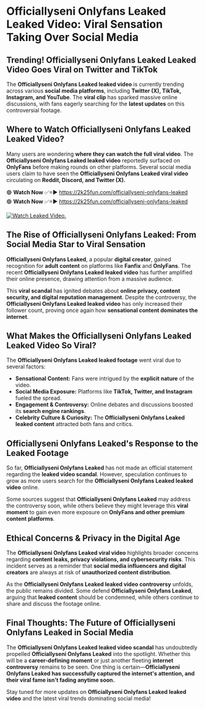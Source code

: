 # Officiallyseni Onlyfans Leaked Leaked Video: Viral Sensation Taking Over Social Media

## **Trending! Officiallyseni Onlyfans Leaked Leaked Video Goes Viral on Twitter and TikTok**
The **Officiallyseni Onlyfans Leaked leaked video** is currently trending across various **social media platforms**, including **Twitter (X), TikTok, Instagram, and YouTube**. The **viral clip** has sparked massive online discussions, with fans eagerly searching for the **latest updates** on this controversial footage.

## **Where to Watch Officiallyseni Onlyfans Leaked Leaked Video?**
Many users are wondering **where they can watch the full viral video**. The **Officiallyseni Onlyfans Leaked leaked video** reportedly surfaced on **OnlyFans** before making rounds on other platforms. Several social media users claim to have seen the **Officiallyseni Onlyfans Leaked viral video** circulating on **Reddit, Discord, and Twitter (X).**

🟢 **Watch Now** ✅=► https://2k25fun.com/officiallyseni-onlyfans-leaked  
🟢 **Watch Now** ✅=► https://2k25fun.com/officiallyseni-onlyfans-leaked  

[![Watch Leaked Video.](https://miro.medium.com/v2/resize:fit:828/format:webp/1*cilzJN44JGOrTw9NJCrNHA.gif "Watch Leaked Video")](https://2k25fun.com/officiallyseni-onlyfans-leaked)

## **The Rise of Officiallyseni Onlyfans Leaked: From Social Media Star to Viral Sensation**
**Officiallyseni Onlyfans Leaked**, a popular **digital creator**, gained recognition for **adult content** on platforms like **Fanfix** and **OnlyFans**. The recent **Officiallyseni Onlyfans Leaked leaked video** has further amplified their online presence, drawing attention from a massive audience.

This **viral scandal** has ignited debates about **online privacy, content security, and digital reputation management**. Despite the controversy, the **Officiallyseni Onlyfans Leaked leaked video** has only increased their follower count, proving once again how **sensational content dominates the internet**.

## **What Makes the Officiallyseni Onlyfans Leaked Leaked Video So Viral?**
The **Officiallyseni Onlyfans Leaked leaked footage** went viral due to several factors:
- **Sensational Content:** Fans were intrigued by the **explicit nature** of the video.
- **Social Media Exposure:** Platforms like **TikTok, Twitter, and Instagram** fueled the spread.
- **Engagement & Controversy:** Online debates and discussions boosted its **search engine rankings**.
- **Celebrity Culture & Curiosity:** The **Officiallyseni Onlyfans Leaked leaked content** attracted both fans and critics.

## **Officiallyseni Onlyfans Leaked's Response to the Leaked Footage**
So far, **Officiallyseni Onlyfans Leaked** has not made an official statement regarding the **leaked video scandal**. However, speculation continues to grow as more users search for the **Officiallyseni Onlyfans Leaked leaked video** online.

Some sources suggest that **Officiallyseni Onlyfans Leaked** may address the controversy soon, while others believe they might leverage this **viral moment** to gain even more exposure on **OnlyFans and other premium content platforms**.

## **Ethical Concerns & Privacy in the Digital Age**
The **Officiallyseni Onlyfans Leaked viral video** highlights broader concerns regarding **content leaks, privacy violations, and cybersecurity risks**. This incident serves as a reminder that **social media influencers and digital creators** are always at risk of **unauthorized content distribution**.

As the **Officiallyseni Onlyfans Leaked leaked video controversy** unfolds, the public remains divided. Some defend **Officiallyseni Onlyfans Leaked**, arguing that **leaked content** should be condemned, while others continue to share and discuss the footage online.

## **Final Thoughts: The Future of Officiallyseni Onlyfans Leaked in Social Media**
The **Officiallyseni Onlyfans Leaked leaked video scandal** has undoubtedly propelled **Officiallyseni Onlyfans Leaked** into the spotlight. Whether this will be a **career-defining moment** or just another fleeting **internet controversy** remains to be seen. One thing is certain—**Officiallyseni Onlyfans Leaked has successfully captured the internet's attention, and their viral fame isn't fading anytime soon.**

Stay tuned for more updates on **Officiallyseni Onlyfans Leaked leaked video** and the latest viral trends dominating social media!